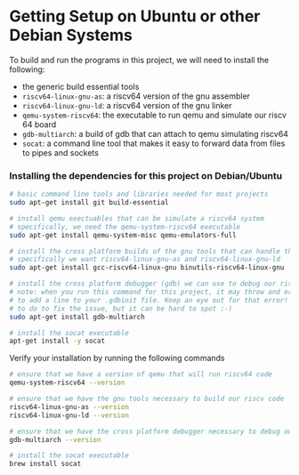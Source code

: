 # Getting Setup on Ubuntu or other Debian Systems
To build and run the programs in this project, we will need to install the following:
- the generic build essential tools
- `riscv64-linux-gnu-as`: a riscv64 version of the gnu assembler
- `riscv64-linux-gnu-ld`: a riscv64 version of the gnu linker
- `qemu-system-riscv64`: the executable to run qemu and simulate our riscv 64 board
- `gdb-multiarch`: a build of gdb that can attach to qemu simulating riscv64
- `socat`: a command line tool that makes it easy to forward data from files to pipes and sockets

### Installing the dependencies for this project on Debian/Ubuntu
```bash
# basic command line tools and libraries needed for most projects
sudo apt-get install git build-essential 

# install qemu exectuables that can be simulate a riscv64 system
# specifically, we need the qemu-system-riscv64 executable
sudo apt-get install qemu-system-misc qemu-emulators-full 

# install the cross platform builds of the gnu tools that can handle the riscv64 code we write
# specifically we want riscv64-linux-gnu-as and riscv64-linux-gnu-ld
sudo apt-get install gcc-riscv64-linux-gnu binutils-riscv64-linux-gnu 

# install the cross platform debugger (gdb) we can use to debug our riscv64 programs running in qemu
# note: when you run this command for this project, it may throw and error telling you that you need
# to add a line to your .gdbinit file. Keep an eye out for that error! It will tell you exactly what
# to do to fix the issue, but it can be hard to spot :-)
sudo apt-get install gdb-multiarch 

# install the socat executable
apt-get install -y socat
```

Verify your installation by running the following commands
```bash
# ensure that we have a version of qemu that will run riscv64 code
qemu-system-riscv64 --version

# ensure that we have the gnu tools necessary to build our riscv code
riscv64-linux-gnu-as --version
riscv64-linux-gnu-ld --version

# ensure that we have the cross platform debugger necessary to debug our programs
gdb-multiarch --version

# install the socat executable
brew install socat
```

